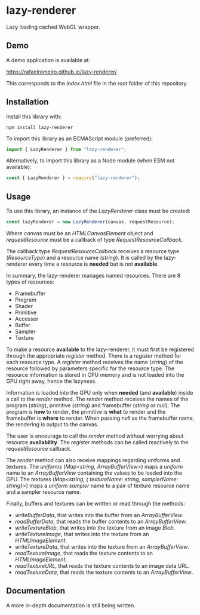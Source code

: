 # lazy-renderer
Lazy loading cached WebGL wrapper.

## Demo

A demo application is available at:

https://rafaelromeiro.github.io/lazy-renderer/

This corresponds to the *index.html* file in the root folder of this repository.

## Installation

Install this library with:
```
npm install lazy-renderer
```

To import this library as an ECMAScript module (preferred):
```javascript
import { LazyRenderer } from "lazy-renderer";
```

Alternatively, to import this library as a Node module (when ESM not available):
```javascript
const { LazyRenderer } = require("lazy-renderer");
```

## Usage

To use this library, an instance of the *LazyRenderer* class must be created:
```javascript
const lazyRenderer = new LazyRenderer(canvas, requestResource);
```
Where *canvas* must be an *HTMLCanvasElement* object and *requestResource* must be a callback of type *RequestResourceCallback*.

The callback type *RequestResourceCallback* receives a resource type (*ResourceType*) and a resource name (*string*).
It is called by the lazy-renderer every time a resource is **needed** but is not **available**.

In summary, the lazy-renderer manages named resources.
There are 8 types of resources:
* Framebuffer
* Program
* Shader
* Primitive
* Accessor
* Buffer
* Sampler
* Texture

To make a resource **available** to the lazy-renderer, it must first be registered through the appropriate *register* method.
There is a *register* method for each resource type.
A *register* method receives the name (*string*) of the resource followed by parameters specific for the resource type.
The resource information is stored in CPU memory and is not loaded into the GPU right away, hence the lazyness.

Information is loaded into the GPU only when **needed** (and **available**) inside a call to the *render* method.
The *render* method receives the names of the program (*string*), primitive (*string*) and framebuffer (*string* or *null*).
The program is **how** to render, the primitive is **what** to render and the framebuffer is **where** to render.
When passing *null* as the framebuffer name, the rendering is output to the canvas.

The user is encourage to call the *render* method without worrying about resource **availability**.
The *register* methods can be called reactively to the *requestResource* callback.

The *render* method can also receive mappings regarding uniforms and textures.
The *uniforms* (*Map<string, ArrayBufferView>*) maps a *uniform* name to an *ArrayBufferView* containing the values to be loaded into the GPU.
The *textures* (*Map<string, { textureName: string, samplerName: string}>*) maps a *uniform sampler* name to a pair of texture resource name and a sampler resource name.

Finally, buffers and textures can be written or read through the methods:
* *writeBufferData*, that writes into the buffer from an *ArrayBufferView*.
* *readBufferData*, that reads the buffer contents to an *ArrayBufferView*.
* *writeTextureBlob*, that writes into the texture from an image *Blob*.
* *writeTextureImage*, that writes into the texture from an *HTMLImageElement*.
* *writeTextureData*, that writes into the texture from an *ArrayBufferView*.
* *readTextureImage*, that reads the texture contents to an *HTMLImageElement*.
* *readTextureURL*, that reads the texture contents to an image data URL.
* *readTextureData*, that reads the texture contents to an *ArrayBufferView*.

## Documentation

A more in-depth documentation is still being written.